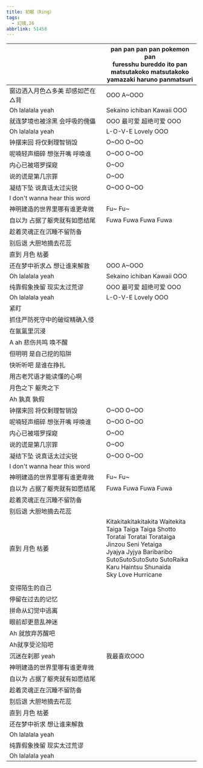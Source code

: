 ```yaml
---
title: 初眠（Ring）
tags:
  - 幻镜,26
abbrlink: 51458
---
```

|      |pan pan pan pan pokemon pan<br>furesshu bureddo ito pan<br>matsutakoko matsutakoko<br>yamazaki haruno panmatsuri|
|--|--|
|窗边洒入月色△多美 却感如芒在△背|OOO A~OOO|
|Oh lalalala yeah|Sekaino ichiban Kawaii OOO|
|就连梦境也被涂黑 会呼吸的傀儡|OOO 最可爱 超绝可爱 OOO|
|Oh lalalala yeah|L-O-V-E Lovely OOO|
|钟摆来回 将仅剩理智销毁|O~OO O~OO|
|呢喃轻声细碎 想张开嘴 呼唤谁|O~OO O~OO|
|内心已被塔罗探窥|O~OO |
|说的谎是第几宗罪|O~OO |
|凝结下坠 说真话太过尖锐|O~OO O~OO|
|I don't wanna hear this word|      |
|神明建造的世界里哪有谁更卑微|Fu~ Fu~|
|自以为 占据了躯壳就有如愿结尾|Fuwa Fuwa Fuwa Fuwa|
|趁着灵魂正在沉睡不留防备|      |
|别后退 大胆地摘去花蕊|      |
|直到 月色 枯萎|      |
|还在梦中祈求△ 想让谁来解救|OOO A~OOO|
|Oh lalalala yeah|Sekaino ichiban Kawaii OOO|
|纯靠假象挽留 现实太过荒谬|OOO 最可爱 超绝可爱 OOO|
|Oh lalalala yeah|L-O-V-E Lovely OOO|
|紧盯|      |
|抓住严防死守中的破绽精确入侵|      |
|在氤氲里沉浸|      |
|A ah 悲伤共鸣 唤不醒|      |
|但明明 是自己挖的陷阱|      |
|快听听吧 是谁在挣扎|      |
|用古老咒语才能读懂的心啊|      |
|月色之下 躯壳之下|      |
|Ah 孰真 孰假|      |
|钟摆来回 将仅剩理智销毁|O~OO O~OO|
|呢喃轻声细碎 想张开嘴 呼唤谁|O~OO O~OO|
|内心已被塔罗探窥|O~OO |
|说的谎是第几宗罪|O~OO |
|凝结下坠 说真话太过尖锐|O~OO O~OO|
|I don't wanna hear this word|      |
|神明建造的世界里哪有谁更卑微|Fu~ Fu~|
|自以为 占据了躯壳就有如愿结尾|Fuwa Fuwa Fuwa Fuwa|
|趁着灵魂正在沉睡不留防备|      |
|别后退 大胆地摘去花蕊|      |
|直到 月色 枯萎|Kitakitakitakitakita Waitekita<br>Taiga Taiga Taiga Shotto<br>Toratai Toratai Torataiga<br>Jinzou Seni Yetaiga<br>Jyajya Jyjya Baribaribo<br>SutoSutoSutoSuto SutoRaika<br>Karu Haintsu Shunaida<br>Sky Love Hurricane|
|      |      |
|变得陌生的自己|      |
|停留在过去的记忆|      |
|拼命从幻觉中逃离|      |
|眼前却更意乱神迷|      |
|Ah 就放弃苏醒吧|      |
|Ah就享受沦陷吧|      |
|沉迷在刹那 yeah|我最喜欢OOO|
|神明建造的世界里哪有谁更卑微|      |
|自以为 占据了躯壳就有如愿结尾|      |
|趁着灵魂正在沉睡不留防备|      |
|别后退 大胆地摘去花蕊|      |
|直到 月色 枯萎|      |
|还在梦中祈求 想让谁来解救|      |
|Oh lalalala yeah|      |
|纯靠假象挽留 现实太过荒谬|      |
|Oh lalalala yeah|      |